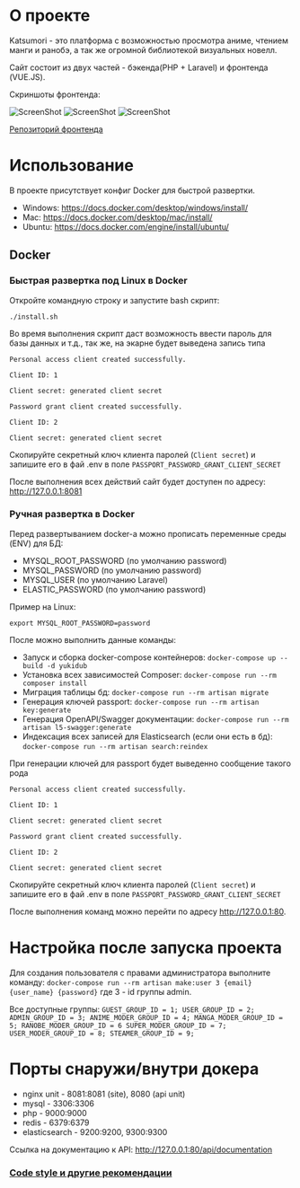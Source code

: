 # О проекте
Katsumori - это платформа с возможностью просмотра аниме, чтением манги и ранобэ, а так же огромной библиотекой визуальных новелл.

Сайт состоит из двух частей - бэкенда(PHP + Laravel) и фронтенда (VUE.JS).

Скриншоты фронтенда:

![ScreenShot](https://i.ibb.co/7r1XFPC/image-2021-12-05-21-30-45.png)
![ScreenShot](https://i.ibb.co/D1HvJvP/image-2021-12-05-21-37-17.png)
![ScreenShot](https://i.ibb.co/zSQJRYq/image-2021-12-05-22-58-02.png)

[Репозиторий фронтенда](https://github.com/katsumorifun/katsumori-frontend)
# Использование

В проекте присутствует конфиг Docker для быстрой развертки.
- Windows: https://docs.docker.com/desktop/windows/install/
- Mac: https://docs.docker.com/desktop/mac/install/
- Ubuntu: https://docs.docker.com/engine/install/ubuntu/

## Docker

### Быстрая развертка под Linux в Docker

Откройте командную строку и запустите bash скрипт:
```
./install.sh
```

Во время выполнения скрипт даст возможность ввести пароль для базы данных и т.д., так же, на экарне будет выведена запись типа


`Personal access client created successfully.`

`Client ID: 1`

`Client secret: generated client secret`

`Password grant client created successfully.`

`Client ID: 2`

`Client secret: generated client secret`

Скопируйте секретный ключ клиента паролей (`Client secret`) и запишите его в фай .env в поле `PASSPORT_PASSWORD_GRANT_CLIENT_SECRET` 

После выполнения всех действий сайт будет доступен по адресу: http://127.0.0.1:8081

### Ручная развертка  в Docker

Перед развертыванием docker-а можно прописать переменные среды (ENV) для БД: 
- MYSQL_ROOT_PASSWORD (по умолчанию password)
- MYSQL_PASSWORD (по умолчанию password)
- MYSQL_USER (по умолчанию Laravel)
- ELASTIC_PASSWORD (по умолчанию password)

Пример на Linux:
````
export MYSQL_ROOT_PASSWORD=password
````

После можно выполнить данные команды:
- Запуск и сборка docker-compose контейнеров: ````docker-compose up --build -d yukidub````
- Установка всех зависимостей Composer: ````docker-compose run --rm composer install````
- Миграция таблицы бд: ````docker-compose run --rm artisan migrate````
- Генерация ключей passport: ````docker-compose run --rm artisan key:generate````
- Генерация OpenAPI/Swagger документации: ````docker-compose run --rm artisan l5-swagger:generate````
- Индексация всех записей для Elasticsearch (если они есть в бд): ````docker-compose run --rm artisan search:reindex````


При генерации ключей для passport будет выведенно сообщение такого рода

`Personal access client created successfully.`

`Client ID: 1`

`Client secret: generated client secret`

`Password grant client created successfully.`

`Client ID: 2`

`Client secret: generated client secret`

Скопируйте секретный ключ клиента паролей (`Client secret`) и запишите его в фай .env в поле `PASSPORT_PASSWORD_GRANT_CLIENT_SECRET`

После выполнения команд можно перейти по адресу http://127.0.0.1:80.

# Настройка после запуска проекта

Для создания пользователя с правами администратора выполните команду:
``docker-compose run --rm artisan make:user 3 {email} {user_name} {password}``
где 3 - id группы admin.

Все доступные группы:
`GUEST_GROUP_ID = 1;
USER_GROUP_ID = 2;
ADMIN_GROUP_ID = 3;
ANIME_MODER_GROUP_ID = 4;
MANGA_MODER_GROUP_ID = 5;
RANOBE_MODER_GROUP_ID = 6
SUPER_MODER_GROUP_ID = 7;
USER_MODER_GROUP_ID = 8;
STEAMER_GROUP_ID = 9;`

# Порты снаружи/внутри докера
- nginx unit - 8081:8081 (site), 8080 (api unit)
- mysql - 3306:3306
- php - 9000:9000
- redis - 6379:6379
- elasticsearch - 9200:9200, 9300:9300

Ссылка на документацию к API: http://127.0.0.1:80/api/documentation

### [Code style и другие рекомендации](https://github.com/YukiDub/php-conventions)